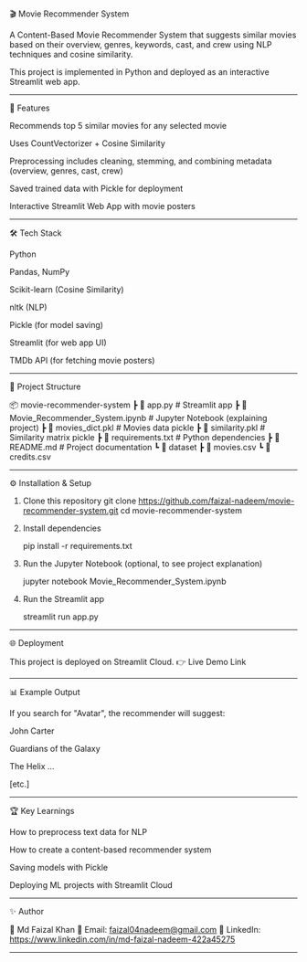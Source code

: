 🎬 Movie Recommender System

A Content-Based Movie Recommender System that suggests similar movies based on their overview, genres, keywords, cast, and crew using NLP techniques and cosine similarity.

This project is implemented in Python and deployed as an interactive Streamlit web app.

---

🚀 Features

Recommends top 5 similar movies for any selected movie

Uses CountVectorizer + Cosine Similarity

Preprocessing includes cleaning, stemming, and combining metadata (overview, genres, cast, crew)

Saved trained data with Pickle for deployment

Interactive Streamlit Web App with movie posters

---

🛠️ Tech Stack

Python

Pandas, NumPy

Scikit-learn (Cosine Similarity)

nltk (NLP)

Pickle (for model saving)

Streamlit (for web app UI)

TMDb API (for fetching movie posters)

---

📂 Project Structure

📦 movie-recommender-system
 ┣ 📜 app.py                # Streamlit app
 ┣ 📜 Movie_Recommender_System.ipynb   # Jupyter Notebook (explaining project)
 ┣ 📜 movies_dict.pkl       # Movies data pickle
 ┣ 📜 similarity.pkl        # Similarity matrix pickle
 ┣ 📜 requirements.txt      # Python dependencies
 ┣ 📜 README.md             # Project documentation
 ┗ 📂 dataset
    ┣ 📜 movies.csv
    ┗ 📜 credits.csv

---

⚙️ Installation & Setup

1. Clone this repository
    git clone https://github.com/faizal-nadeem/movie-recommender-system.git
    cd movie-recommender-system

2. Install dependencies

    pip install -r requirements.txt

3. Run the Jupyter Notebook (optional, to see project explanation)

    jupyter notebook Movie_Recommender_System.ipynb

4. Run the Streamlit app

    streamlit run app.py

---

🌐 Deployment

This project is deployed on Streamlit Cloud.
👉 Live Demo Link

---

📊 Example Output

If you search for "Avatar", the recommender will suggest:

John Carter

Guardians of the Galaxy

The Helix …

[etc.]

---

🏆 Key Learnings

How to preprocess text data for NLP

How to create a content-based recommender system

Saving models with Pickle

Deploying ML projects with Streamlit Cloud

---

✨ Author

👤 Md Faizal Khan
📧 Email: faizal04nadeem@gmail.com
💼 LinkedIn: https://www.linkedin.com/in/md-faizal-nadeem-422a45275

---
